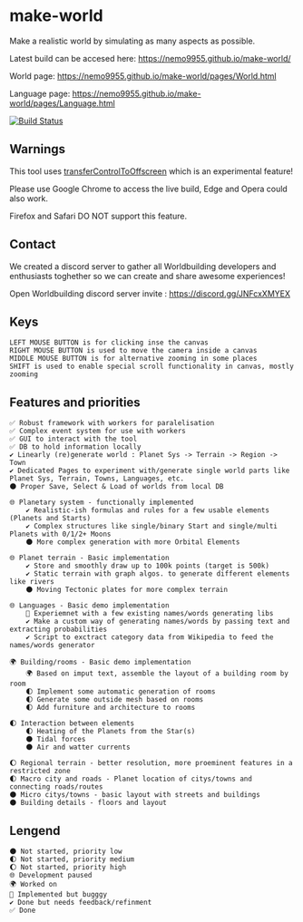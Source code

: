 # make-world
Make a realistic world by simulating as many aspects as possible.

Latest build can be accesed here: https://nemo9955.github.io/make-world/

World page: https://nemo9955.github.io/make-world/pages/World.html

Language page: https://nemo9955.github.io/make-world/pages/Language.html





[![Build Status](https://travis-ci.com/nemo9955/make-world.svg?branch=master)](https://travis-ci.com/nemo9955/make-world)


## Warnings
This tool uses [transferControlToOffscreen](https://developer.mozilla.org/en-US/docs/Web/API/HTMLCanvasElement/transferControlToOffscreen) which is an experimental feature!

Please use Google Chrome to access the live build, Edge and Opera could also work.

Firefox and Safari DO NOT support this feature.


## Contact

We created a discord server to gather all Worldbuilding developers and enthusiasts toghether so we can create and share awesome experiences!

Open Worldbuilding discord server invite : https://discord.gg/JNFcxXMYEX


## Keys
    LEFT MOUSE BUTTON is for clicking inse the canvas
    RIGHT MOUSE BUTTON is used to move the camera inside a canvas
    MIDDLE MOUSE BUTTON is for alternative zooming in some places
    SHIFT is used to enable special scroll functionality in canvas, mostly zooming





## Features and priorities

    ✅ Robust framework with workers for paralelisation
    ✅ Complex event system for use with workers
    ✅ GUI to interact with the tool
    ✅ DB to hold information locally
    ✔️ Linearly (re)generate world : Planet Sys -> Terrain -> Region -> Town
    ✔️ Dedicated Pages to experiment with/generate single world parts like Planet Sys, Terrain, Towns, Languages, etc.
    🌑 Proper Save, Select & Load of worlds from local DB

    🌐 Planetary system - functionally implemented
        ✔️ Realistic-ish formulas and rules for a few usable elements (Planets and Starts)
        ✔️ Complex structures like single/binary Start and single/multi Planets with 0/1/2+ Moons
        🌑 More complex generation with more Orbital Elements

    🌐 Planet terrain - Basic implementation
        ✔️ Store and smoothly draw up to 100k points (target is 500k)
        ✔️ Static terrain with graph algos. to generate different elements like rivers
        🌑 Moving Tectonic plates for more complex terrain

    🌐 Languages - Basic demo implementation
        🐞 Experiemnet with a few existing names/words generating libs
        ✔️ Make a custom way of generating names/words by passing text and extracting probabilities
        ✔️ Script to exctract category data from Wikipedia to feed the names/words generator

    🌍 Building/rooms - Basic demo implementation
        🌍 Based on imput text, assemble the layout of a building room by room
        🌓 Implement some automatic generation of rooms
        🌓 Generate some outside mesh based on rooms
        🌓 Add furniture and architecture to rooms

    🌓 Interaction between elements
        🌓 Heating of the Planets from the Star(s)
        🌑 Tidal forces
        🌑 Air and watter currents

    🌔 Regional terrain - better resolution, more proeminent features in a restricted zone
    🌓 Macro city and roads - Planet location of citys/towns and connecting roads/routes
    🌑 Micro citys/towns - basic layout with streets and buildings
    🌑 Building details - floors and layout







<!--
https://stackoverflow.com/questions/47344571/how-to-draw-checkbox-or-tick-mark-in-github-markdown-table
https://github.com/StylishThemes/GitHub-Dark/wiki/Emoji
https://gist.github.com/rxaviers/7360908 <<<<<<<<<<<<<<<<<<<<<<<<<<<<
 -->

## Lengend

    🌑 Not started, priority low
    🌓 Not started, priority medium
    🌔 Not started, priority high
    🌐 Development paused
    🌍 Worked on
    🐞 Implemented but bugggy
    ✔️ Done but needs feedback/refinment
    ✅ Done






